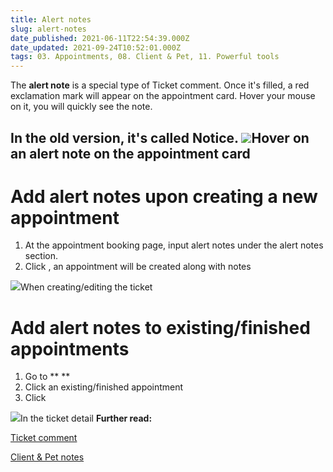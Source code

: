 ```yaml
---
title: Alert notes
slug: alert-notes
date_published: 2021-06-11T22:54:39.000Z
date_updated: 2021-09-24T10:52:01.000Z
tags: 03. Appointments, 08. Client & Pet, 11. Powerful tools
---
```


The **alert note** is a special type of Ticket comment. Once it's filled, a red exclamation mark will appear on the appointment card. Hover your mouse on it, you will quickly see the note.

In the old version, it's called **Notice**.
![](__GHOST_URL__/content/images/2021/09/CleanShot-2021-09-14-at-10.56.00.jpg)Hover on an alert note on the appointment card
---

# Add alert notes upon creating a new appointment

1. At the appointment booking page, input alert notes under the alert notes section.
2. Click **<Booking now>**, an appointment will be created along with notes

![](__GHOST_URL__/content/images/2021/06/add-notes.png)When creating/editing the ticket
# Add alert notes to existing/finished appointments

1. Go to **<Appointments> **
2. Click an existing/finished appointment
3. Click **<Add alert notes>**

![](__GHOST_URL__/content/images/2021/06/add-notes-in-ticket-1.png)In the ticket detail
**Further read:**

[Ticket comment](__GHOST_URL__/add-grooming-notes/)

[Client & Pet notes](__GHOST_URL__/pet-notes/)
